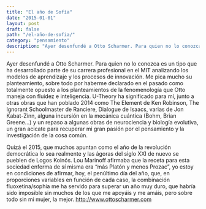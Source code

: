```yaml
---
title: "El año de Sofía"
date: "2015-01-01"
layout: post
draft: false
path: "/el-año-de-sofia/"
category: "pensamiento"
description: "Ayer desenfundé a Otto Scharmer. Para quien no lo conozca es un tipo que ha desarrollado parte de su carrera profesional en el MIT analizando los modelos de aprendizaje y los procesos de innovación. Me pica mucho su planteamiento, sobre todo por haberme declarado en el pasado como totalmente opuesto a los planteamientos de la fenomenología que Otto maneja con fluidez e inteligencia."
---
```


Ayer desenfundé a Otto Scharmer. Para quien no lo conozca es un tipo que ha desarrollado parte de su carrera profesional en el MIT analizando los modelos de aprendizaje y los procesos de innovación. Me pica mucho su planteamiento, sobre todo por haberme declarado en el pasado como totalmente opuesto a los planteamientos de la fenomenología que Otto maneja con fluidez e inteligencia.
U-Theory ha significado para mí, junto a otras obras que han poblado 2014 como The Element de Ken Robinson, The Ignorant Schoolmaster de Ranciere, Dialogue de Isaacs, varias de Jon Kabat-Zinn, alguna incursión en la mecánica cuántica (Bohm, Brian Greene…) y un repaso a algunas obras de neurociencia y biología evolutiva, un gran acicate para recuperar mi gran pasión por el pensamiento y la investigación de la cosa común.

Quizá el 2015, que muchos apuntan como el año de la revolución democrática lo sea realmente y las ágoras del siglo XXI de nuevo se pueblen de Logos Koinós. Lou Marinoff afirmaba que la receta para esta sociedad enferma de sí misma era “más Platón y menos Prozac”, yo estoy en condiciones de afirmar, hoy, el penúltimo día del año, que, en proporciones variables en función de cada caso, la combinación fluoxetina/sophia me ha servido para superar un año muy duro, que habría sido imposible sin muchos de los que me apoyáis y me amáis, pero sobre todo sin mi mujer, la mejor.
http://www.ottoscharmer.com
